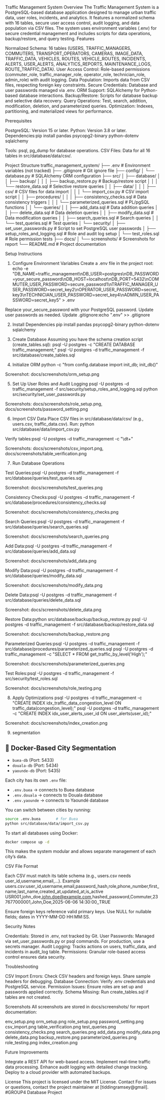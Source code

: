 Traffic Management System
Overview
The Traffic Management System is a PostgreSQL-based database application designed to manage urban traffic data, user roles, incidents, and analytics. It features a normalized schema with 16 tables, secure user access control, audit logging, and data population via CSV files. The system uses environment variables (.env) for secure credential management and includes scripts for data operations, backup/restore, and query testing.
Features

Normalized Schema: 16 tables (USERS, TRAFFIC_MANAGERS, COMMUTERS, TRANSPORT_OPERATORS, CAMERAS, IMAGE_DATA, TRAFFIC_DATA, VEHICLES, ROUTES, VEHICLE_ROUTES, INCIDENTS, ALERTS, USER_ALERTS, ANALYTICS_REPORTS, MAINTENANCE_LOGS, ROUTE_TRAFFIC_DATA).
User Access Control: Role-based permissions (commuter_role, traffic_manager_role, operator_role, technician_role, admin_role) with audit logging.
Data Population: Imports data from CSV files, respecting foreign key constraints.
Secure Credentials: Database and user passwords managed via .env.
ORM Support: SQLAlchemy for Python-based database interactions.
Backup/Restore: Scripts for database backup and selective data recovery.
Query Operations: Test, search, addition, modification, deletion, and parameterized queries.
Optimization: Indexes, partitioning, and materialized views for performance.

Prerequisites

PostgreSQL: Version 15 or later.
Python: Version 3.8 or later.
Dependencies:pip install pandas psycopg2-binary python-dotenv sqlalchemy


Tools: psql, pg_dump for database operations.
CSV Files: Data for all 16 tables in src/database/data/csv/.

Project Structure
traffic_management_system/
├── .env                    # Environment variables (not tracked)
├── .gitignore              # Git ignore file
├── config/
│   └── database.py         # SQLAlchemy ORM configuration
├── src/
│   ├── database/
│   │   ├── backup/
│   │   │   ├── backup_restore.py        # Backup/restore script
│   │   │   └── restore_data.sql         # Selective restore queries
│   │   ├── data/
│   │   │   ├── csv/                     # CSV files for data import
│   │   │   └── import_csv.py            # CSV import script
│   │   ├── procedures/
│   │   │   ├── consistency_checks.sql   # Data consistency triggers
│   │   │   └── parameterized_queries.sql # PL/pgSQL functions
│   │   └── queries/
│   │       ├── add_data.sql             # Data addition queries
│   │       ├── delete_data.sql          # Data deletion queries
│   │       ├── modify_data.sql          # Data modification queries
│   │       ├── search_queries.sql       # Search queries
│   │       └── test_queries.sql         # Test queries
│   └── security/
│       ├── set_user_passwords.py        # Script to set PostgreSQL user passwords
│       ├── setup_roles_and_logging.sql  # Role and audit log setup
│       └── test_roles.sql               # Role permission tests
├── docs/
│   └── screenshots/                     # Screenshots for report
└── README.md                            # Project documentation

Setup Instructions
1. Configure Environment Variables
Create a .env file in the project root:
echo -e "DB_NAME=traffic_management\nDB_USER=postgres\nDB_PASSWORD=your_secure_password\nDB_HOST=localhost\nDB_PORT=5432\nCOMMUTER_USER_PASSWORD=secure_password1\nTRAFFIC_MANAGER_USER_PASSWORD=secret_key2\nOPERATOR_USER_PASSWORD=secret_key3\nTECHNICIAN_USER_PASSWORD=secret_key4\nADMIN_USER_PASSWORD=secret_key5" > .env


Replace your_secure_password with your PostgreSQL password.
Update user passwords as needed.
Update .gitignore:echo ".env" >> .gitignore



2. Install Dependencies
pip install pandas psycopg2-binary python-dotenv sqlalchemy

3. Create Database
Assuming you have the schema creation script (create_tables.sql):
psql -U postgres -c "CREATE DATABASE traffic_management;"
psql -U postgres -d traffic_management -f src/database/create_tables.sql

4. Initialize ORM
python -c "from config.database import init_db; init_db()"


Screenshot: docs/screenshots/orm_setup.png

5. Set Up User Roles and Audit Logging
psql -U postgres -d traffic_management -f src/security/setup_roles_and_logging.sql
python src/security/set_user_passwords.py


Screenshots: docs/screenshots/role_setup.png, docs/screenshots/password_setting.png

6. Import CSV Data
Place CSV files in src/database/data/csv/ (e.g., users.csv, traffic_data.csv). Run:
python src/database/data/import_csv.py


Verify tables:psql -U postgres -d traffic_management -c "\dt+"


Screenshots: docs/screenshots/csv_import.png, docs/screenshots/table_verification.png

7. Run Database Operations

Test Queries:psql -U postgres -d traffic_management -f src/database/queries/test_queries.sql


Screenshot: docs/screenshots/test_queries.png


Consistency Checks:psql -U postgres -d traffic_management -f src/database/procedures/consistency_checks.sql


Screenshot: docs/screenshots/consistency_checks.png


Search Queries:psql -U postgres -d traffic_management -f src/database/queries/search_queries.sql


Screenshot: docs/screenshots/search_queries.png


Add Data:psql -U postgres -d traffic_management -f src/database/queries/add_data.sql


Screenshot: docs/screenshots/add_data.png


Modify Data:psql -U postgres -d traffic_management -f src/database/queries/modify_data.sql


Screenshot: docs/screenshots/modify_data.png


Delete Data:psql -U postgres -d traffic_management -f src/database/queries/delete_data.sql


Screenshot: docs/screenshots/delete_data.png


Restore Data:python src/database/backup/backup_restore.py
psql -U postgres -d traffic_management -f src/database/backup/restore_data.sql


Screenshot: docs/screenshots/backup_restore.png


Parameterized Queries:psql -U postgres -d traffic_management -f src/database/procedures/parameterized_queries.sql
psql -U postgres -d traffic_management -c "SELECT * FROM get_traffic_by_level('High');"


Screenshot: docs/screenshots/parameterized_queries.png


Test Roles:psql -U postgres -d traffic_management -f src/security/test_roles.sql


Screenshot: docs/screenshots/role_testing.png



8. Apply Optimizations
psql -U postgres -d traffic_management -c "CREATE INDEX idx_traffic_data_congestion_level ON traffic_data(congestion_level);"
psql -U postgres -d traffic_management -c "CREATE INDEX idx_user_alerts_user_id ON user_alerts(user_id);"


Screenshot: docs/screenshots/index_creation.png

9. segmentation
 

## 🐳 Docker-Based City Segmentation
 

* `buea-db` (Port: 5433)
* `douala-db` (Port: 5434)
* `yaounde-db` (Port: 5435)

Each city has its own `.env` file:

* `.env.buea` → connects to Buea database
* `.env.douala` → connects to Douala database
* `.env.yaounde` → connects to Yaoundé database

You can switch between cities by running:

```bash
source .env.buea       # for Buea
python src/database/data/import_csv.py
```

To start all databases using Docker:

```bash
docker compose up -d
```

This makes the system modular and allows separate management of each city’s data.


CSV File Format

Each CSV must match its table schema (e.g., users.csv needs user_id,username,email,...).
Example users.csv:user_id,username,email,password_hash,role,phone_number,first_name,last_name,created_at,updated_at,is_active
USR001,john_doe,john.doe@example.com,hashed_password,Commuter,237677000001,John,Doe,2025-06-06 14:30:00,,TRUE


Ensure foreign keys reference valid primary keys.
Use NULL for nullable fields; dates in YYYY-MM-DD HH:MM:SS.

Security Notes

Credentials: Stored in .env, not tracked by Git.
User Passwords: Managed via set_user_passwords.py or psql commands. For production, use a secrets manager.
Audit Logging: Tracks actions on users, traffic_data, and incidents in audit_log table.
Permissions: Granular role-based access control ensures data security.

Troubleshooting

CSV Import Errors: Check CSV headers and foreign keys. Share sample headers for debugging.
Database Connection: Verify .env credentials and PostgreSQL service.
Permission Issues: Ensure roles are set up and passwords applied correctly.
Schema Missing: Run create_tables.sql if tables are not created.

Screenshots
All screenshots are stored in docs/screenshots/ for report documentation:

env_setup.png
orm_setup.png
role_setup.png
password_setting.png
csv_import.png
table_verification.png
test_queries.png
consistency_checks.png
search_queries.png
add_data.png
modify_data.png
delete_data.png
backup_restore.png
parameterized_queries.png
role_testing.png
index_creation.png

Future Improvements

Integrate a REST API for web-based access.
Implement real-time traffic data processing.
Enhance audit logging with detailed change tracking.
Deploy to a cloud provider with automated backups.

License
This project is licensed under the MIT License.
Contact
For issues or questions, contact the project maintainer at [tiddingramsey@gmail].
#GROUP4 Database Project
